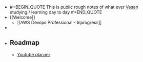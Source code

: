 - #+BEGIN_QUOTE
  This is public rough notes of what ever [Vasan](https://twitter.com/keerthivasan036) studying / learning day to day
  #+END_QUOTE
- [[Welcome]]
	- [[AWS Devops Professional - Inprogress]]
-
- ## Roadmap
	- [Youtube planner](https://trello.com/b/ATMpz1cj/yt-planner)